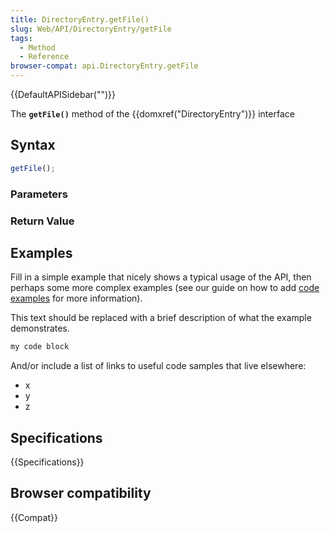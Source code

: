 ```yaml
---
title: DirectoryEntry.getFile()
slug: Web/API/DirectoryEntry/getFile
tags:
  - Method
  - Reference
browser-compat: api.DirectoryEntry.getFile
---
```

{{DefaultAPISidebar("")}}

The **`getFile()`** method of the {{domxref("DirectoryEntry")}} interface 

## Syntax

```js
getFile();
```

### Parameters



### Return Value



## Examples

Fill in a simple example that nicely shows a typical usage of the API, then perhaps some more complex examples (see our guide on how to add [code examples](/en-US/docs/MDN/Contribute/Structures/Code_examples) for more information).

This text should be replaced with a brief description of what the example demonstrates.

```js
my code block
```

And/or include a list of links to useful code samples that live elsewhere:

*   x
*   y
*   z

## Specifications

{{Specifications}}

## Browser compatibility

{{Compat}}

